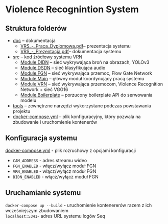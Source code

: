 # Violence Recognintion System
## Struktura folderów
* [doc](./doc) – dokumentacja
   * [VRS_-_Praca_Dyplomowa.pdf](./doc/VRS_-_Praca_Dyplomowa.pdf)– prezentacja systemu 
   * [VRS_-_Prezentacja.pdf](./doc/VRS_-_Prezentacja.pdf)– dokumentacja systemu 
 * [src](./src) – kod źródłowy systemu VRN
   * [Module.DIDN](./src/Module.DIDN) – sieć wykrywająca broń na obrazach, YOLOv3
   * [Module.DSDN](./src/Module.DSDN) – sieć klasyfikująca audio
   * [Module.FGN](./src/Module.FGN) – sieć wykrywająca przemoc, Flow Gate Network
   * [Module.Main](./src/Module.Main) – główny moduł koordynujący pracą systemu
   * [Module.VRN](./src/Module.VRN) – sieć wykrywająca przemocom, Violence Recognition Network + sieć VGG16
   * [Module.Boilerplate](./src/Module.Boilerplate) – porzucony boilerplate API do serwowania modelu
 * [tools](./tools) – zewnętrzne narzędzi wykorzystane podczas powstawania projektu 
 * [docker-compose.yml](./docker-compose.yml) – plik konfiguracyjny, który pozwala na zbudowanie i uruchomienie kontenerów 
## Konfiguracja systemu
[docker-compose.yml](./docker-compose.yml) - plik rozruchowy z opcjami konfiguracji
- `CAM_ADDRESS` - adres streamu wideo
- `FGN_ENABLED` - włącz/wyłącz moduł FGN
- `VRN_ENABLED` - włącz/wyłącz moduł FGN
- `DIDN_ENABLED` - włącz/wyłącz moduł FGN
## Uruchamianie systemu
`docker-compose up --build` - uruchomienie kontenererów razem z ich wcześniejszym zbudowaniem    
`localhost:5341`- adres URL systemu logów Seq